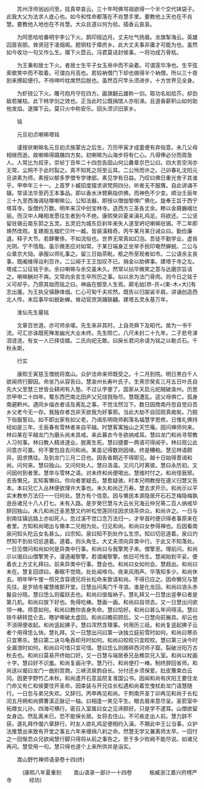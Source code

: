 <!-- { "loadSidebar": true } -->
　　苏州浮师翁凶问至。挂真举哀云。三十年呵佛骂祖欲得一个半个交代钵袋子。此我大父为法求人底心也。如今和性命都落在不肖慧手里。要教他上天也在不肖慧。要教他入地也在不肖慧。大众且道以何为验。插香云哀哀。

　　为阿思哈哈番明宇李公下火。鹊印摇边月。丈夫吐气扬眉。龙旗掣海云。英雄囚首丧胆。耸贤冠于凌烟阁。题铜柱于瘴疠乡。此大丈夫事非庸才可能为也。虽然如今收功一句又作么生。撺下火苣云。冯君莫话封侯事。一将功成万骨枯。

　　为王秉和居士下火。者居士生平子女玉帛中而不染着。可谓莲华净也。生平弦索歌笑中而不取着。可谓白月高也。若较衲僧门下却也做得半个衲僧。所以三十夜到来撩起便行。不待呻吟枕席然后脱也。虽然百尺竿头须进步。十方世界见全身。

　　为虾挠公下火。雕弓抱月守在四方。画旗翻云雄称一剑。取功名如拾芥。却劲敌若摧枯。此下帏学剑之效也。正当此时公既捐馆人亦衔涕。且道香薪积山如何助他发焰。遂撺下云。莫只火中称安乐。回头须识旧家乡。

　　铭

　　元旦初贞喇嘛塔铭

　　谨按状喇嘛名元旦初贞族蒙古之后生。万历甲寅才成童便有弃俗意。未几父母相继而逝。故喇嘛得蹑屩四方矣。初喇嘛为山海步将有仁心。凡得俸必分而周急人。人常比为叔牙。崇祯丁丑年二十四忽告固山何公纛章京巴公曰。四大苦空洵亦无常。尘网不于此时裂之。真不知死之将至云耳。二公怜而许之。己卯春礼沈阳元旦讲素为师。素授以郁多罗僧专学律部。素见学有日益。乃叹曰佛日重光舍子其谁乎。甲申年三十一。上首罗卜臧招度摆求讲梵网四分。听者无不服膺。自此讲诵不辍。常读法华至药王本事品。即以香水沐臂爇指供佛。而神色不少变。顺治壬辰年三十九至西海谒哒哪喇嘛公。公知法器。即授以僧伽黎俾广佛化。旋奉王旨于西宁塔耳寺。饭僧约万数。明年来汉中创宝林寺。造西方三圣各丈余。糁以金屑巍峨壮丽。而汉中人睹相发愿往生者到今不绝。康熙癸卯夏来滇礼鸡足。将欲还。二公坚留驻锡云南东郭之五灵。五灵旧为城东巨刹年来失人遂至坍圮喇嘛驻锡。不二年即焕然改观。复建阁五楹贮贝叶一臧。皆装潢精奇。丙午某月某日诫众曰。勤俭廉退。释子大节。若肆奢侈。不如流俗也。世界无常真如幻泡。吾徒不勤学业。虚丧光阴。宁不惜哉。虽示微恙应对如常。于某日端身正坐举手掜印奄然蝉蜕。二公与众章京大恸。承服以师礼事之。留三日始茶毗。柩之所至观者如市。二公请余主丧事。既阇维得设利百许。二公闻于王王加叹不已。捐金以助佛事。建塔于寺之左。塔成二公征铭于余。余曰喇嘛与余交虽未久。然常以拈华微笑之意与达磨宗旨诘之。喇嘛酬对不爽。又常向余言生卒所历之事。似以余为法门骨肉。则今日之铭于义可却乎。乃原其始而铭之曰。神庙在御至人生焉。颠毛始[恭-共+(束-木+大)]有志出廛。为王执殳镇静烽烟。仁心可匊千夫欢然。既告以归袈裟半肩。讲诵创造西北人传。末后事毕如蜕新蝉。耸动官庶哭踊联翩。建塔五灵永基万年。

　　淮仙先生墓铭

　　文章百世道。亦可师余嗟。先生来非其时。上自尧舜下及昭代。凿为一书千流。可汇亦诛既死殚发幽光大业未终。先生陨亡。八尺未封二十九年。二子悲号涕泪涟涟。有女一人已择佳婿。二氏向祀无敢。曰戾长君问余请为铭之以勒贞石。千秋永斯。

　　行实

　　康熙壬寅慈玉僧统将嵩山。众护法命来师既受之。十二月到院。明日黑白千人欲闻师行脚因。命坐乃从容告曰。慧渝州长寿叶氏子。生熹宗癸亥三月五日叶氏自先大父至慧三世皆业耕闲有入塾。不过认字便了。国家从天启元祀贼破渝州。历思宗甲申二十四年。蜀东西巴南北田庐父兄烧戮殆尽。慧既遭乱。适父母俱亡。孤身南避黔州。遇同乡缁衣者话及离乱之事。不觉泫然泣下。数日因商南丹忽自觉曰吾乡父老今无一存。我独存者岂非天欲我为好事邪。当此大劫不自回观真痴矣。乃脱下俗服誓曰。如不即出家有如父老。乃谒东明晓师剃落名福慧字思修。日惟礼佛持经如是三年。壬辰春有雪林者来自平越。时慧客寓独山之天竺庵。因问禅师何来。林曰某在平越龙门为磨头尚未具戒。来此募衣今冬欲纳戒耳。慧曰龙门和尚寻常教人习何事。林曰教人精进道业。脱离生死。慧曰捷要一两语可得闻乎。林曰观公此问意亦可嘉。何不要包自去问和尚。某虽记得数则因缘。终是糟粕。慧见林语颇异。因求携往。及到龙门三月二日也。因告香期近不得即见。越十日始得晋谒和尚。问何来。慧曰独山。又问何处人。慧曰洛温。又问几时离彼。慧曰永历初。又问因何到者里。慧举与雪林之语。对未终和尚便喝出。慧维时忖之。和尚怪我邪。去告懒兄。玄知客懒曰。你向者里疑去。慧愈疑骇。时本兄明教授在遵义归慧又告本。本曰兄亡入丛林便欲理许大事也。未久和尚迁万寿。慧去求开示。和尚示以平实末教参万法归一一归何处。慧方有个信意。因与懒民本源隐居开石石芝梅隐梅孰逊岳诸兄十八人打七。未有入路。是岁癸巳慧与大云长兄海云仲兄等二百人纳戒毕辞回独山。未几和尚迁圣恩慧又约听松觉莲同往因求烧茶供众。和尚许之。一日与别南往镇远路上亦如死人。忽过溪不觉口念万法归一。才举首时便识得者事原来在者里。方知和尚喝出与懒本二兄相为处。归见和尚。和尚曰女参得禅也。后因看南泉问知头陀云女名甚么。曰宗知。泉曰知不到处作么生宗。知曰切忌道着。泉曰灼然知不到处切忌道着。道着。则头角生。大丈夫须向异类中行。于此又不知落处。一日见僧问和尚如何是异类中行事。和尚曰与我擎凳子来。僧擎至。理前问。和尚示以偈曰山僧擎凳子。漫道阇黎擎。若谓阇黎擎。依旧可怜生。慧闻始到平妥。便着衣上方丈礼拜曰。前来异类中行事。慧会也。和尚曰女如何会。慧趋出。和尚曰未在。慧复回颂曰。春眠不觉晓。处处闻啼鸟。夜来风雨声。华落知多少。和尚休去。明年甲午惺一照兄含容德兄将长松命来敦请和尚。不得已应之。因命懒兄与慧先往。是岁结冬擢慧维那开堂。日慧出问禹门千寻浪。谁是化龙回。和尚曰浪头赤鬣自分晓。慧曰恁么则蜚跃去也。和尚曰俊哉衲子。慧礼拜又一日慧出竖拳曰者是第几机。和尚曰放下好也。免得吃棒。慧画一画。和尚曰自领去。又一日慧出问欲领一棒。师意如何。和尚曰教你丧身失命。慧曰恰好。和尚曰甚么年间得活。慧曰铁牛耕转昆仑去。瞎驴嘶破太虚回。和尚曰瞻前顾后。又一日慧向前展具。却云也不消得便收起。和尚竖起拂子。慧曰浑然含理事。何用历三祇。和尚复竖起拂子云者个用得恁么快。慧礼拜。又一日慧出问曰第一诀独立庭前雪时如何。和尚曰寒杀只宜寒杀。慧曰第二诀乌龟吞却月时如何。和尚曰皎皎只宜皎皎。慧曰第三诀今时全漏泄时如何。和尚曰可惜只宜可惜。慧曰恁么则踢碎西河师子窟。裂破汾阳万古秋去也。和尚曰莫易开终始口好。又一日慧与端居泰兄岳樵崇兄入室。和尚以杖画十字。慧曰好不识羞。和尚复画卍字。慧乃行。和尚便打一棒。制终辞回省师。和尚送以偈曰龙门一曲别宫商。三峡流泉韵自长。分付还乡须保爱。肚皮篾束白云冈。因更字野竹乙未秋。和尚遣开石意监院复淮国公书。因闻和尚有庆阳王要住龙门命又有仁和侯要住开圣命。因束装与开兄往长松遇和尚着笠曳杖赴龙门请慧随行。一日忽与弟兄失欢。又辞归。丙申再见和尚。于荆南开圣丁卯再见和尚于长松闰五月朔和尚撰曹溪正脉记一轴。曰相逢一笑见平生。眼去眉来意尽呈。圣箭室中拓赠女儿孙。四海可横行。密召入室属曰女之见谛颇好。只是学不逮耳。山僧欲留女身边。然乱离未已。恐不能保长居。女将去住山。不可疾走出人前。慧力辞不获。遂礼拜作偈六章辞行。时友人欲礼鸡足便相约入滇。不期此中王公当事。众护法推慧出来致有开堂之事五六年来缠绵八刹之命。然慧无学又兼离师太早。一回忖之一回惭恧众兄欲闻慧行脚只得将从前之事告之。至于多少败阙不能尽说。如诸兄再问。慧受用一句。慧只得也道个上来所供并是诣实。

　　嵩山野竹禅师语录卷十四(终)

　　　(康熙八年夏重刻
　　嵩山语录一部计一十四卷
　　　板臧浙江嘉兴府楞严寺
　　　经坊)
